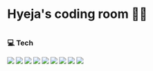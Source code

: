 # Hyeja's coding room 👩‍💻

#

### 💻  Tech 


<img src="https://img.shields.io/badge/-f89b00?style=flat-square&logo=C&logoColor=white"/></a> <img src="https://img.shields.io/badge/Python-3766AB?style=flat-square&logo=Python&logoColor=white"/></a> <img src="https://img.shields.io/badge/Java-007396?style=flat-square&logo=Java&logoColor=white"/></a>  <img src="https://img.shields.io/badge/Flutter-02569B?style=flat-square&logo=Flutter&logoColor=white"/></a> <img src="https://img.shields.io/badge/Dart-0175C2?style=flat-square&logo=Dart&logoColor=white"/></a> <img src="https://img.shields.io/badge/MySQL-4479A1?style=flat-square&logo=MySQL&logoColor=white"/></a> <img src="https://img.shields.io/badge/Pycharm-000000?style=flat-square&logo=Pycharm&logoColor=white"/></a> <img src="https://img.shields.io/badge/Android Studio-DDC84?style=flat-square&logo=Android Studio&logoColor=white"/></a> <img src="https://img.shields.io/badge/Eclipse-2C2255?style=flat-square&logo=Eclipse&logoColor=white"/></a>




<!--

**hye-jeong-hong/hye-jeong-hong** is a ✨ _special_ ✨ repository because its `README.md` (this file) appears on your GitHub profile.


Here are some ideas to get you started:

- 🔭 I’m currently working on ...
- 🌱 I’m currently learning ...
- 👯 I’m looking to collaborate on ...
- 🤔 I’m looking for help with ...
- 💬 Ask me about ...
- 📫 How to reach me: ...
- 😄 Pronouns: ...
- ⚡ Fun fact: ...
-->
